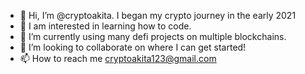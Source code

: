 - 👋 Hi, I’m @cryptoakita. I began my crypto journey in the early 2021
- 👀 I am interested in learning how to code.
- 🌱 I’m currently using many defi projects on multiple blockchains.
- 💞️ I’m looking to collaborate on where I can get started!
- 📫 How to reach me cryptoakita123@gmail.com

<!---
cryptoakita/cryptoakita is a ✨ special ✨ repository because its `README.md` (this file) appears on your GitHub profile.
You can click the Preview link to take a look at your changes.
--->

